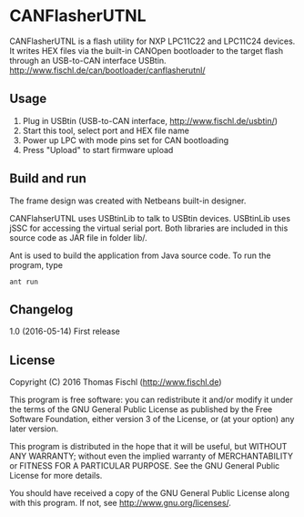 CANFlasherUTNL
==============

CANFlasherUTNL is a flash utility for NXP LPC11C22 and LPC11C24 devices.
It writes HEX files via the built-in CANOpen bootloader to the target flash 
through an USB-to-CAN interface USBtin.
http://www.fischl.de/can/bootloader/canflasherutnl/

Usage
-----

1. Plug in USBtin (USB-to-CAN interface, http://www.fischl.de/usbtin/)
2. Start this tool, select port and HEX file name
3. Power up LPC with mode pins set for CAN bootloading
4. Press "Upload" to start firmware upload


Build and run
-------------

The frame design was created with Netbeans built-in designer.

CANFlahserUTNL uses USBtinLib to talk to USBtin devices. USBtinLib uses jSSC for
accessing the virtual serial port. Both libraries are included in this source
code as JAR file in folder lib/.

Ant is used to build the application from Java source code. To run the 
program, type
```
ant run
```


Changelog
---------

1.0 (2016-05-14)
First release


License
-------

Copyright (C) 2016  Thomas Fischl (http://www.fischl.de)

This program is free software: you can redistribute it and/or modify
it under the terms of the GNU General Public License as published by
the Free Software Foundation, either version 3 of the License, or
(at your option) any later version.

This program is distributed in the hope that it will be useful,
but WITHOUT ANY WARRANTY; without even the implied warranty of
MERCHANTABILITY or FITNESS FOR A PARTICULAR PURPOSE.  See the
GNU General Public License for more details.

You should have received a copy of the GNU General Public License
along with this program.  If not, see <http://www.gnu.org/licenses/>.

